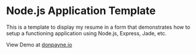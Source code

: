 # Node.js Application Template

This is a template to display my resume in a form that demonstrates how to setup a functioning application using Node.js, Express, Jade, etc.

View Demo at [donpayne.io](http://donpayne.io)
